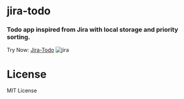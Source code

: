 # jira-todo
### Todo app inspired from Jira with local storage and priority sorting.
Try Now: [Jira-Todo](https://mraman007.github.io/jira-todo/)
![jira](https://user-images.githubusercontent.com/40262320/117322623-ca345500-aeab-11eb-9a68-98b1a62e4d47.png)

# License
MIT License
